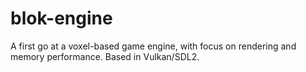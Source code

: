 # blok-engine
A first go at a voxel-based game engine, with focus on rendering and memory performance. Based in Vulkan/SDL2.
